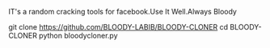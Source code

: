 IT's a random cracking tools for facebook.Use It Well.Always Bloody


git clone https://github.com/BLOODY-LABIB/BLOODY-CLONER
cd BLOODY-CLONER
python bloodycloner.py

